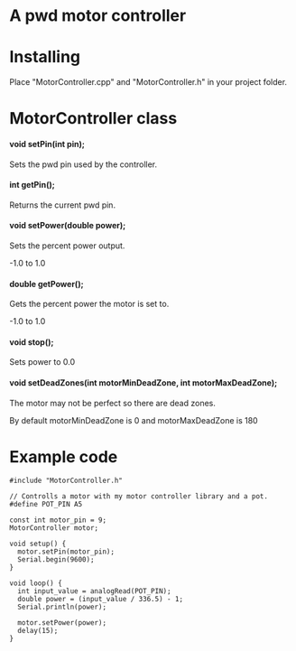 # A pwd motor controller

# Installing
Place "MotorController.cpp" and "MotorController.h" in your project folder.

# MotorController class

#### void setPin(int pin);
Sets the pwd pin used by the controller.
                                                               
#### int getPin();
Returns the current pwd pin.

#### void setPower(double power);
Sets the percent power output.

-1.0 to 1.0
                                                               
#### double getPower();
Gets the percent power the motor is set to.

-1.0 to 1.0
                                                               
#### void stop();
Sets power to 0.0
                                                               
#### void setDeadZones(int motorMinDeadZone, int motorMaxDeadZone);
The motor may not be perfect so there are dead zones.

By default motorMinDeadZone is 0 and motorMaxDeadZone is 180

# Example code

```
#include "MotorController.h"

// Controlls a motor with my motor controller library and a pot.
#define POT_PIN A5

const int motor_pin = 9;
MotorController motor;

void setup() {
  motor.setPin(motor_pin);
  Serial.begin(9600);
}

void loop() {
  int input_value = analogRead(POT_PIN);
  double power = (input_value / 336.5) - 1;
  Serial.println(power);

  motor.setPower(power);
  delay(15);
}
```
